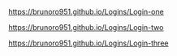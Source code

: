 https://brunoro951.github.io/Logins/Login-one

https://brunoro951.github.io/Logins/Login-two

https://brunoro951.github.io/Logins/Login-three
